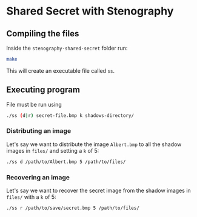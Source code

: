 # Shared Secret with Stenography

## Compiling the files
Inside the `stenography-shared-secret` folder run:
```bash
make 
```
This will create an executable file called `ss`.

## Executing program
File must be run using
```bash
./ss (d|r) secret-file.bmp k shadows-directory/
```

### Distributing an image
Let's say we want to distribute the image `Albert.bmp` to all the shadow images in `files/` and setting a `k` of 5:
```bash
./ss d /path/to/Albert.bmp 5 /path/to/files/   
```

### Recovering an image
Let's say we want to recover the secret image from the shadow images in `files/` with a `k` of 5:
```bash
./ss r /path/to/save/secret.bmp 5 /path/to/files/   
```